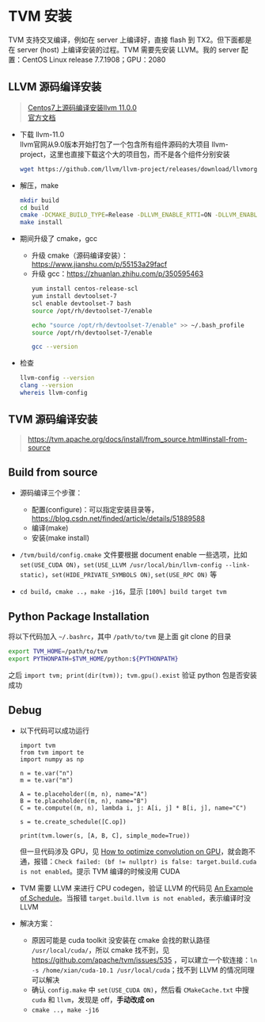 # TVM 安装
TVM 支持交叉编译，例如在 server 上编译好，直接 flash 到 TX2。但下面都是在 server (host) 上编译安装的过程。TVM 需要先安装 LLVM。我的 server 配置：CentOS Linux release 7.7.1908；GPU：2080

## LLVM 源码编译安装
> [Centos7上源码编译安装llvm 11.0.0](https://zhuanlan.zhihu.com/p/350595463)   
> [官方文档](https://llvm.org/docs/GettingStarted.html#getting-the-source-code-and-building-llvm)

* 下载 llvm-11.0  
    llvm官网从9.0版本开始打包了一个包含所有组件源码的大项目 llvm-project，这里也直接下载这个大的项目包，而不是各个组件分别安装
    ```bash
    wget https://github.com/llvm/llvm-project/releases/download/llvmorg-11.1.0/llvm-project-11.1.0.src.tar.xz
    ```

* 解压，make  
    ```bash
    mkdir build 
    cd build
    cmake -DCMAKE_BUILD_TYPE=Release -DLLVM_ENABLE_RTTI=ON -DLLVM_ENABLE_PROJECTS="clang;libcxx;libcxxabi" -G "Unix Makefiles" ../llvm
    make install
    ```

* 期间升级了 cmake，gcc
    * 升级 cmake（源码编译安装）：https://www.jianshu.com/p/55153a29facf
    * 升级 gcc：https://zhuanlan.zhihu.com/p/350595463 
        ```bash
        yum install centos-release-scl
        yum install devtoolset-7
        scl enable devtoolset-7 bash
        source /opt/rh/devtoolset-7/enable

        echo "source /opt/rh/devtoolset-7/enable" >> ~/.bash_profile 
        source /opt/rh/devtoolset-7/enable

        gcc --version
        ```
* 检查
    ```bash
    llvm-config --version
    clang --version
    whereis llvm-config
    ```
    
## TVM 源码编译安装
> https://tvm.apache.org/docs/install/from_source.html#install-from-source 
## Build from source
* 源码编译三个步骤：
    * 配置(configure)：可以指定安装目录等，https://blog.csdn.net/finded/article/details/51889588
    * 编译(make)
    * 安装(make install)

* `/tvm/build/config.cmake` 文件要根据 document enable 一些选项，比如 `set(USE_CUDA ON)`，`set(USE_LLVM /usr/local/bin/llvm-config --link-static)`，`set(HIDE_PRIVATE_SYMBOLS ON)`, `set(USE_RPC ON)` 等 
* `cd build`，`cmake ..`，`make -j16`，显示 `[100%] build target tvm`

## Python Package Installation
将以下代码加入 `~/.bashrc`，其中 `/path/to/tvm` 是上面 git clone 的目录 
```bash
export TVM_HOME=/path/to/tvm 
export PYTHONPATH=$TVM_HOME/python:${PYTHONPATH}
```
之后 `import tvm; print(dir(tvm)); tvm.gpu().exist` 验证 python 包是否安装成功

## Debug
* 以下代码可以成功运行 
    ```
    import tvm
    from tvm import te
    import numpy as np

    n = te.var("n")
    m = te.var("m")

    A = te.placeholder((m, n), name="A")
    B = te.placeholder((m, n), name="B")
    C = te.compute((m, n), lambda i, j: A[i, j] * B[i, j], name="C")

    s = te.create_schedule([C.op])

    print(tvm.lower(s, [A, B, C], simple_mode=True))
    ```
    但一旦代码涉及 GPU，见 [How to optimize convolution on GPU](https://tvm.apache.org/docs/how_to/optimize_operators/opt_conv_cuda.html#sphx-glr-how-to-optimize-operators-opt-conv-cuda-py)，就会跑不通，报错：`Check failed: (bf != nullptr) is false: target.build.cuda is not enabled`。提示 TVM 编译的时候没用 CUDA
    
* TVM 需要 LLVM 来进行 CPU codegen，验证 LLVM 的代码见 [An Example of Schedule](./Background.md#an-example-of-schedule)。当报错 `target.build.llvm is not enabled`，表示编译时没 LLVM
* 解决方案：
    * 原因可能是 cuda toolkit 没安装在 cmake 会找的默认路径 `/usr/local/cuda/`，所以 cmake 找不到，见 https://github.com/apache/tvm/issues/535 ，可以建立一个软连接：`ln -s /home/xian/cuda-10.1 /usr/local/cuda`；找不到 LLVM 的情况同理可以解决
    * 确认 `config.make` 中 `set(USE_CUDA ON)`，然后看 `CMakeCache.txt` 中搜 `cuda` 和 `llvm`，发现是 off，**手动改成 on**
    * `cmake ..`，`make -j16`